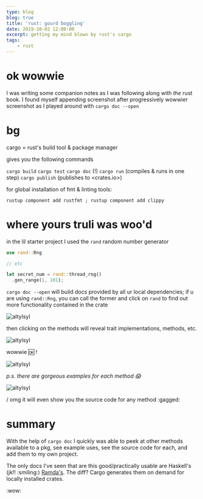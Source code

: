 ```yaml
---
type: blog
blog: true
title: 'rust: gourd boggling'
date: 2019-10-02 12:00:00
excerpt: getting my mind blown by rust's cargo
tags:
    - rust
---
```


# ok wowwie 

I was writing some companion notes as I was following along with _the_ rust book. I found myself appending screenshot after progressively wowwier screenshot as I played around with `cargo doc --open`

# bg

cargo = rust's build tool & package manager

gives you the following commands

`cargo build`
`cargo test`
`cargo doc` (!)
`cargo run` (compiles & runs in one step)
`cargo publish` (publishes to <crates.io>)

for global installation of fmt & linting tools:

`rustup component add rustfmt
; rustup component add clippy`

# where yours truli was woo'd

in the lil starter project I used the `rand` random number generator

```rs
use rand::Rng

// etc 

let secret_num = rand::thread_rng()
  .gen_range(1, 101);
```

`cargo doc --open` will build docs provided by all ur local dependencies; if u are using `rand::Rng`, you can call the former and click on `rand` to find out more functionality contained in the crate

![altylsyl](https://res.cloudinary.com/cloudimgts/image/upload/v1574118796/pxjrzj0zyfsiyjcknawo.png)

then clicking on the methods will reveal trait implementations, methods, etc.

![altylsyl](https://res.cloudinary.com/cloudimgts/image/upload/v1574118796/pxjrzj0zyfsiyjcknawo.png)

wowwie :ok: !

![altylsyl](https://res.cloudinary.com/cloudimgts/image/upload/v1574119022/qrxav3mdks8oe65pcmcz.png)

_p.s. there are gorgeous examples for each method :scream:_

![altylsyl](https://res.cloudinary.com/cloudimgts/image/upload/v1574119235/b7xnrmspxf35pq5qhv2j.png)

/ omg it will even show you the source code for any method :gagged: 

# summary 

With the help of `cargo doc` I quickly was able to peek at other methods available to a pkg, see example uses, see the source code for each, and add them to my own project.

The only docs I've seen that are this good/practically usable are Haskell's (jk!! :smiling:) [Ramda's](https://ramdajs.com/docs/). The diff? Cargo generates them on demand for locally installed crates. 

:wow:
